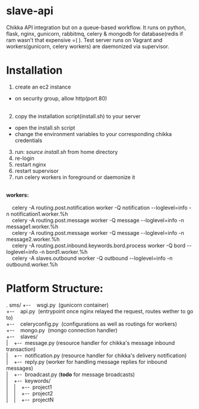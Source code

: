 slave-api
=========

Chikka API integration but on a queue-based workflow. It runs on python, flask, nginx, gunicorn, rabbitmq, celery & mongodb for database(redis if ram wasn't that expensive =(   ). Test server runs on Vagrant and workers(gunicorn, celery workers) are daemonized via supervisor.

Installation
============
1. create an ec2 instance<br />
 - on security group, allow http(port 80)<br /><br />

2. copy the installation script(install.sh) to your server<br />
 - open the install.sh script
 - change the environment variables to your corresponding chikka credentials
3. run: *source install.sh* from home directory<br />
4. re-login<br />
5. restart nginx<br />
6. restart supervisor<br />
7. run celery workers in foreground or daemonize it<br /><br />

<b>workers:</b> <br /><br />
&nbsp;&nbsp;&nbsp;&nbsp;celery -A routing.post.notification worker -Q notification --loglevel=info -n notification1.worker.%h<br />
&nbsp;&nbsp;&nbsp;&nbsp;celery -A routing.post.message worker -Q message --loglevel=info -n message1.worker.%h<br />
&nbsp;&nbsp;&nbsp;&nbsp;celery -A routing.post.message worker -Q message --loglevel=info -n message2.worker.%h<br />
&nbsp;&nbsp;&nbsp;&nbsp;celery -A routing.post.inbound.keywords.bord.process worker -Q bord --loglevel=info -n bord1.worker.%h<br />
&nbsp;&nbsp;&nbsp;&nbsp;celery -A slaves.outbound worker -Q outbound --loglevel=info -n outbound.worker.%h<br />


Platform Structure:
===================
.
sms/
+--&nbsp;&nbsp;&nbsp;&nbsp;wsgi.py&nbsp;&nbsp;(gunicorn container)<br />
+--&nbsp;&nbsp;&nbsp;&nbsp;api.py&nbsp;&nbsp;(entrypoint once nginx relayed the request, routes wether to go to)<br />
+--&nbsp;&nbsp;&nbsp;&nbsp;celeryconfig.py&nbsp;&nbsp;(configurations as well as routings for workers)<br />
+--&nbsp;&nbsp;&nbsp;&nbsp;mongo.py&nbsp;&nbsp;(mongo connection handler)<br />
+--&nbsp;&nbsp;&nbsp;&nbsp;slaves/<br />
|&nbsp;&nbsp;&nbsp;&nbsp;+--&nbsp;&nbsp;message.py (resource handler for chikka's message inbound transaction)<br />
|&nbsp;&nbsp;&nbsp;&nbsp;+--&nbsp;&nbsp;notification.py (resource handler for chikka's delivery notification)<br />
|&nbsp;&nbsp;&nbsp;&nbsp;+--&nbsp;&nbsp;reply.py (worker for handling message replies for inbound messages)<br />
|&nbsp;&nbsp;&nbsp;&nbsp;+--&nbsp;&nbsp;broadcast.py (**todo** for message broadcasts)<br />
|&nbsp;&nbsp;&nbsp;&nbsp;+--&nbsp;&nbsp;keywords/<br />
|&nbsp;&nbsp;&nbsp;&nbsp;|&nbsp;&nbsp;&nbsp;&nbsp;+--&nbsp;&nbsp;project1<br />
|&nbsp;&nbsp;&nbsp;&nbsp;|&nbsp;&nbsp;&nbsp;&nbsp;+--&nbsp;&nbsp;project2<br />
|&nbsp;&nbsp;&nbsp;&nbsp;|&nbsp;&nbsp;&nbsp;&nbsp;+--&nbsp;&nbsp;projectN<br />



